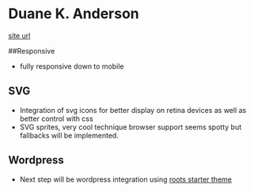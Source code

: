 # Duane K. Anderson

[site url](http://dkanderson.com)

##Responsive 

* fully responsive down to mobile

## SVG

* Integration of svg icons for better display on retina devices as well as better control with css
* SVG sprites, very cool technique browser support seems spotty but fallbacks will be implemented.

## Wordpress

* Next step will be wordpress integration using [roots starter theme](http://github.com/roots/roots)
